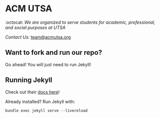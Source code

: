 # ACM UTSA

:octocat: *We are organized to serve students for academic, professional, and social purposes at UTSA*

*Contact Us:* [team@acmutsa.org](mailto:team@acmutsa.org)

## Want to fork and run our repo?

Go ahead! You will just need to run Jekyll! 

## Running Jekyll

Check out their [docs here](https://jekyllrb.com/docs/)!

Already installed? Run Jekyll with:
```
bundle exec jekyll serve --livereload
```

